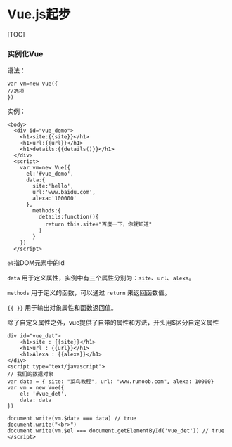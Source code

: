 # Vue.js起步



[TOC]

### 实例化Vue

语法：

```
var vm=new Vue({
//选项
})
```

实例：

```
<body>
  <div id="vue_demo">
    <h1>site:{{site}}</h1>
    <h1>url:{{url}}</h1>
    <h1>details:{{details()}}</h1>
  </div>
  <script>
    var vm=new Vue({
      el:'#vue_demo',
      data:{
        site:'hello',
        url:'www.baidu.com',
        alexa:'100000'
      },
        methods:{
          details:function(){
            return this.site+"百度一下，你就知道"
          }
        }
    })
  </script>
```

`el`指DOM元素中的id

`data` 用于定义属性，实例中有三个属性分别为：`site`、`url`、`alexa`。

`methods` 用于定义的函数，可以通过 `return` 来返回函数值。

`{{ }}` 用于输出对象属性和函数返回值。

除了自定义属性之外，vue提供了自带的属性和方法，开头用$区分自定义属性

```
div id="vue_det">
    <h1>site : {{site}}</h1>
    <h1>url : {{url}}</h1>
    <h1>Alexa : {{alexa}}</h1>
</div>
<script type="text/javascript">
// 我们的数据对象
var data = { site: "菜鸟教程", url: "www.runoob.com", alexa: 10000}
var vm = new Vue({
    el: '#vue_det',
    data: data
})
 
document.write(vm.$data === data) // true
document.write("<br>") 
document.write(vm.$el === document.getElementById('vue_det')) // true
</script>
```

